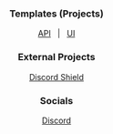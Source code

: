 <h3 align="center">Templates (Projects)</h3>
<p align="center">
    <a id="APITemplate" href="https://github.com/Fableverse/api-template/projects/1">API</a> 
    &nbsp; | &nbsp;
    <a id="UITemplate" href="https://github.com/Fableverse/ui-template/projects/1">UI</a> 
</p>

<h3 align="center">External Projects</h3>
<p align="center">
    <a id="DiscordShield" href="https://github.com/Fableverse/discord-shield">Discord Shield</a>
</p>

<h3 align="center">Socials</h3>
<p align="center">
    <a id="Discord" href="https://discord.gg/5a9bSRyYyF">Discord</a>
</p>
